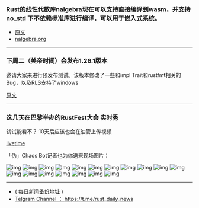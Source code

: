 ### Rust的线性代数库nalgebra现在可以支持直接编译到wasm，并支持no_std 下不依赖标准库进行编译，可以用于嵌入式系统。

- [原文](https://www.patreon.com/posts/nalgebra-v0-15-0-19049120)
- [nalgebra.org](http://nalgebra.org/wasm_and_embedded_programming/)

---


### 下周二（美帝时间）会发布1.26.1版本

邀请大家来进行预发布测试。该版本修改了一些和impl Trait和rustfmt相关的Bug，以及RLS支持了windows

[原文](https://internals.rust-lang.org/t/rust-1-26-1-prerelease-testing/7646)

---

### 这几天在巴黎举办的RustFest大会 实时秀

试试能看不？ 10天后应该也会在油管上传视频

[livetime](https://paris.rustfest.eu/livetime/)

「伪」Chaos Bot记者也为你送来现场图片：

![img](https://wx2.sinaimg.cn/mw690/71684decly1frpn77p5tsj20s80rehdt.jpg)
![img](https://wx2.sinaimg.cn/mw690/71684decly1frpn7fgjycj20rw0rse81.jpg)
![img](https://wx3.sinaimg.cn/mw690/71684decly1frpn7hiqibj20rq0si7wh.jpg)
![img](https://wx1.sinaimg.cn/mw690/71684decly1frpn7lhnaoj20ry0kwe81.jpg)
![img](https://wx3.sinaimg.cn/mw690/71684decly1frpn7od1kdj20sc0ie4qp.jpg)
![img](https://wx4.sinaimg.cn/mw690/71684decly1frpn7qaqtej20se0g41kx.jpg)
![img](https://wx3.sinaimg.cn/mw690/71684decly1frpn7sf8mbj20so0e4x0p.jpg)
![img](https://wx3.sinaimg.cn/mw690/71684decly1frpn7vnrrsj20s60l41kx.jpg)
![img](https://wx4.sinaimg.cn/mw690/71684decly1frpn7zwxc7j20sq0kadxz.jpg)
![img](https://wx2.sinaimg.cn/mw690/71684decly1frpn8b701yj20s20l6aqe.jpg)
![img](https://wx2.sinaimg.cn/mw690/71684decly1frpn8ea9t0j20se0li7wh.jpg)
![img](https://wx2.sinaimg.cn/mw690/71684decly1frpn8p170mj20s60fynnr.jpg)
![img](https://wx2.sinaimg.cn/mw690/71684decly1frpn8wrfeaj20s80l87wh.jpg)
![img](https://wx1.sinaimg.cn/mw690/71684decly1frpn912dnxj20sa0s84qp.jpg)
![img](https://wx3.sinaimg.cn/mw690/71684decly1frpn93krorj20s80l61kx.jpg)
![img](https://wx1.sinaimg.cn/mw690/71684decly1frpn96vsx0j20se0li7wh.jpg)
![img](https://wx1.sinaimg.cn/mw690/71684decly1frpn9gprzoj20s80fw7kz.jpg)
![img](https://wx1.sinaimg.cn/mw690/71684decly1frpn9n51ntj20s80dyqt6.jpg)


---

- ( 每日新闻[备份地址](https://github.com/RustStudy/rust_daily_news) )
- [Telgram Channel ： https://t.me/rust_daily_news ](https://t.me/rust_daily_news )
